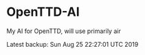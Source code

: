 # OpenTTD-AI
My AI for OpenTTD, will use primarily air

Latest backup: Sun Aug 25 22:27:01 UTC 2019
